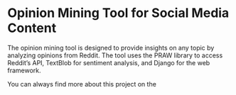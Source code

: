 # Opinion Mining Tool for Social Media Content

The opinion mining tool is designed to provide insights on any topic by analyzing opinions from Reddit. The tool uses the PRAW library to access Reddit’s API, TextBlob for sentiment analysis, and Django for the web framework.

You can always find more about this project on the 
